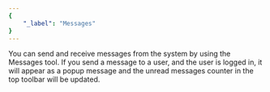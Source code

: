 ```yaml
---
{
	"_label": "Messages"
}
---
```

You can send and receive messages from the system by using the Messages tool. If you send a message to a user, and the user is logged in, it will appear as a popup message and the unread messages counter in the top toolbar will be updated.
